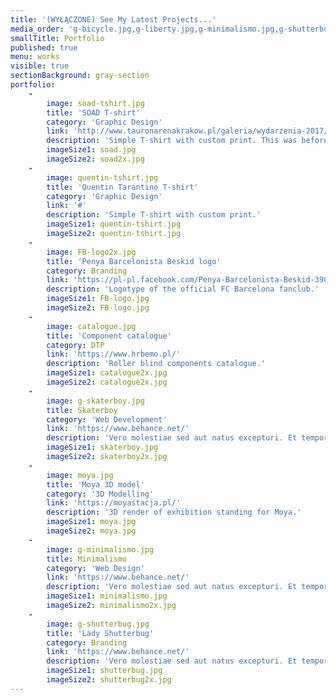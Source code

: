 ```yaml
---
title: '(WYŁĄCZONE) See My Latest Projects...'
media_order: 'g-bicycle.jpg,g-liberty.jpg,g-minimalismo.jpg,g-shutterbug.jpg,g-skaterboy.jpg,minimalismo.jpg,minimalismo2x.jpg,shutterbug.jpg,shutterbug2x.jpg,skaterboy.jpg,skaterboy2x.jpg,soad-tshirt.jpg,soad.jpg,soad2x.jpg,quentin-tshirt.jpg,FB-logo.jpg,FB-logo2x.jpg,moya.jpg,catalogue.jpg,catalogue2x.jpg'
smallTitle: Portfolio
published: true
menu: works
visible: true
sectionBackground: gray-section
portfolio:
    -
        image: soad-tshirt.jpg
        title: 'SOAD T-shirt'
        category: 'Graphic Design'
        link: 'http://www.tauronarenakrakow.pl/galeria/wydarzenia-2017/system-of-a-down/'
        description: 'Simple T-shirt with custom print. This was before the concert in TAURON Arena, Cracow.'
        imageSize1: soad.jpg
        imageSize2: soad2x.jpg
    -
        image: quentin-tshirt.jpg
        title: 'Quentin Tarantino T-shirt'
        category: 'Graphic Design'
        link: '#'
        description: 'Simple T-shirt with custom print.'
        imageSize1: quentin-tshirt.jpg
        imageSize2: quentin-tshirt.jpg
    -
        image: FB-logo2x.jpg
        title: 'Penya Barcelonista Beskid logo'
        category: Branding
        link: 'https://pl-pl.facebook.com/Penya-Barcelonista-Beskid-390805744985289/'
        description: 'Logotype of the official FC Barcelona fanclub.'
        imageSize1: FB-logo.jpg
        imageSize2: FB-logo.jpg
    -
        image: catalogue.jpg
        title: 'Component catalogue'
        category: DTP
        link: 'https://www.hrbemo.pl/'
        description: 'Roller blind components catalogue.'
        imageSize1: catalogue2x.jpg
        imageSize2: catalogue2x.jpg
    -
        image: g-skaterboy.jpg
        title: Skaterboy
        category: 'Web Development'
        link: 'https://www.behance.net/'
        description: 'Vero molestiae sed aut natus excepturi. Et tempora numquam. Temporibus iusto quo.Unde dolorem corrupti neque nisi.'
        imageSize1: skaterboy.jpg
        imageSize2: skaterboy2x.jpg
    -
        image: moya.jpg
        title: 'Moya 3D model'
        category: '3D Modelling'
        link: 'https://moyastacja.pl/'
        description: '3D render of exhibition standing for Moya.'
        imageSize1: moya.jpg
        imageSize2: moya.jpg
    -
        image: g-minimalismo.jpg
        title: Minimalismo
        category: 'Web Design'
        link: 'https://www.behance.net/'
        description: 'Vero molestiae sed aut natus excepturi. Et tempora numquam. Temporibus iusto quo.Unde dolorem corrupti neque nisi.'
        imageSize1: minimalismo.jpg
        imageSize2: minimalismo2x.jpg
    -
        image: g-shutterbug.jpg
        title: 'Lady Shutterbug'
        category: Branding
        link: 'https://www.behance.net/'
        description: 'Vero molestiae sed aut natus excepturi. Et tempora numquam. Temporibus iusto quo.Unde dolorem corrupti neque nisi.'
        imageSize1: shutterbug.jpg
        imageSize2: shutterbug2x.jpg
---
```


